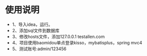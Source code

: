 # 使用说明

- 1、导入idea，运行。
- 2、添加sql文件到数据库
- 3、修改hosts文件，添加127.0.0.1    testallen.com
- 4、项目使用baomidou单点登录kisso，mybatisplus，spring mvc4
- 5、测试账号:admin/123456
